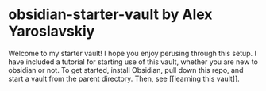 # obsidian-starter-vault by Alex Yaroslavskiy
Welcome to my starter vault! I hope you enjoy perusing through this setup. I have included a tutorial for starting use of this vault, whether you are new to obsidian or not. To get started, install Obsidian, pull down this repo, and start a vault from the parent directory. Then, see [[learning this vault]].
